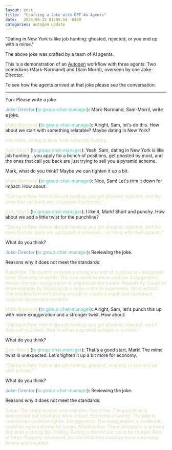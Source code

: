 ```yaml
---
layout: post
title:  "Crafting a Joke with GPT-4o Agents"
date:   2024-06-15 01:05:54 -0400
categories: autogen update
---
```


"Dating in New York is like job hunting: ghosted, rejected, or you end up with a mime."

The above joke was crafted by a team of AI agents.  

This is a demonstration of an [Autogen](https://github.com/microsoft/autogen) workflow with three agents: Two comedians (Mark-Normand) and (Sam Morril), overseen by one Joke-Director.

To see how the agents arrived at that joke please see the conversation:

--------------------------------------------------------------------------------

Yuri: Please write a joke

<span style="color:#569cd6;">Joke-Director</span> (<span style="color:#4ec9b0;">to group-chat-manager</span>):
Mark-Normand, Sam-Morril, write a joke.

<span style="color:#dcdcaa;">Mark-Normand</span> (<span style="color:#4ec9b0;">to group-chat-manager</span>):
Alright, Sam, let's do this. How about we start with something relatable? Maybe dating in New York?

<span style="color:#dcdcaa;">Hey Mark, dating in New York is like job hunting...</span>

<span style="color:#dcdcaa;">Sam-Morril</span> (<span style="color:#4ec9b0;">to group-chat-manager</span>):
Yeah, Sam, dating in New York is like job hunting... you apply for a bunch of positions, get ghosted by most, and the ones that call you back are just trying to sell you a pyramid scheme.

Mark, what do you think? Maybe we can tighten it up a bit.

<span style="color:#dcdcaa;">Mark-Normand</span> (<span style="color:#4ec9b0;">to group-chat-manager</span>):
Nice, Sam! Let's trim it down for impact. How about:

<span style="color:#dcdcaa;">"Dating in New York is like job hunting: you get ghosted, rejected, and the ones that call back are just pyramid schemes."</span>

<span style="color:#dcdcaa;">Sam-Morril</span> (<span style="color:#4ec9b0;">to group-chat-manager</span>):
I like it, Mark! Short and punchy. How about we add a little twist for the punchline?

<span style="color:#dcdcaa;">"Dating in New York is like job hunting: you get ghosted, rejected, and the ones that call back are just pyramid schemes... or living with their parents."</span>

What do you think?

<span style="color:#569cd6;">Joke-Director</span> (<span style="color:#4ec9b0;">to group-chat-manager</span>):
Reviewing the joke.

Reasons why it does not meet the standards:

<span style="color:#dcdcaa;">Punchline: The punchline lacks a strong element of surprise or unexpected twist.</span>
<span style="color:#dcdcaa;">Economy of words: The joke could be more concise.</span>
<span style="color:#dcdcaa;">Exaggeration: Needs stronger exaggeration to emphasize the humor.</span>
<span style="color:#dcdcaa;">Relatability: Could be more relatable by focusing on a more common experience.</span>
<span style="color:#dcdcaa;">Misdirection: The misdirection isn't strong enough to create a significant humorous surprise.</span>
<span style="color:#dcdcaa;">Revise and resubmit.</span>

<span style="color:#dcdcaa;">Mark-Normand</span> (<span style="color:#4ec9b0;">to group-chat-manager</span>):
Alright, Sam, let's punch this up with more exaggeration and a stronger twist. How about:

<span style="color:#dcdcaa;">"Dating in New York is like job hunting: you get ghosted, rejected, and if they call you back, they're either a pyramid scheme or a mime."</span>

What do you think?

<span style="color:#dcdcaa;">Sam-Morril</span> (<span style="color:#4ec9b0;">to group-chat-manager</span>):
That's a good start, Mark! The mime twist is unexpected. Let's tighten it up a bit more for economy.

<span style="color:#dcdcaa;">"Dating in New York is like job hunting: ghosted, rejected, or you end up with a mime."</span>

What do you think?

<span style="color:#569cd6;">Joke-Director</span> (<span style="color:#4ec9b0;">to group-chat-manager</span>):
Reviewing the joke.

Reasons why it does not meet the standards:

<span style="color:#dcdcaa;">Setup: The setup is clear and relatable.</span>
<span style="color:#dcdcaa;">Punchline: The punchline is unexpected but could use more impact.</span>
<span style="color:#dcdcaa;">Economy of words: The joke is concise but could be tighter.</span>
<span style="color:#dcdcaa;">Exaggeration: The exaggeration is moderate; could be more extreme for humor.</span>
<span style="color:#dcdcaa;">Misdirection: The misdirection is present but lacks a strong flip.</span>
<span style="color:#dcdcaa;">Timing: Pacing is decent but could be sharper.</span>
<span style="color:#dcdcaa;">Rule of three: Properly structured, but the third item could be more surprising.</span>
<span style="color:#dcdcaa;">Revise and resubmit.</span>
